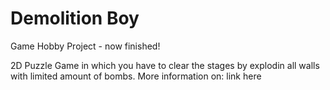 # Demolition Boy
Game Hobby Project - now finished!

2D Puzzle Game in which you have to clear the stages by explodin all walls with limited amount of bombs.
More information on:
link here
